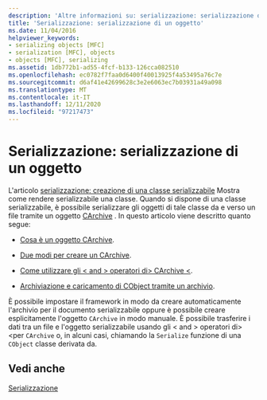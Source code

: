```yaml
---
description: 'Altre informazioni su: serializzazione: serializzazione di un oggetto'
title: 'Serializzazione: serializzazione di un oggetto'
ms.date: 11/04/2016
helpviewer_keywords:
- serializing objects [MFC]
- serialization [MFC], objects
- objects [MFC], serializing
ms.assetid: 1db772b1-ad55-4fcf-b133-126cca082510
ms.openlocfilehash: ec0782f7faa0d6400f40013925f4a53495a76c7e
ms.sourcegitcommit: d6af41e42699628c3e2e6063ec7b03931a49a098
ms.translationtype: MT
ms.contentlocale: it-IT
ms.lasthandoff: 12/11/2020
ms.locfileid: "97217473"
---
```

# <a name="serialization-serializing-an-object"></a>Serializzazione: serializzazione di un oggetto

L'articolo [serializzazione: creazione di una classe serializzabile](../mfc/serialization-making-a-serializable-class.md) Mostra come rendere serializzabile una classe. Quando si dispone di una classe serializzabile, è possibile serializzare gli oggetti di tale classe da e verso un file tramite un oggetto [CArchive](../mfc/reference/carchive-class.md) . In questo articolo viene descritto quanto segue:

- [Cosa è un oggetto CArchive](../mfc/what-is-a-carchive-object.md).

- [Due modi per creare un CArchive](../mfc/two-ways-to-create-a-carchive-object.md).

- [Come utilizzare gli \< and > operatori di> CArchive <](../mfc/using-the-carchive-output-and-input-operators.md).

- [Archiviazione e caricamento di CObject tramite un archivio](../mfc/storing-and-loading-cobjects-via-an-archive.md).

È possibile impostare il framework in modo da creare automaticamente l'archivio per il documento serializzabile oppure è possibile creare esplicitamente l'oggetto `CArchive` in modo manuale. È possibile trasferire i dati tra un file e l'oggetto serializzabile usando gli \< and > operatori di> <per `CArchive` o, in alcuni casi, chiamando la `Serialize` funzione di una `CObject` classe derivata da.

## <a name="see-also"></a>Vedi anche

[Serializzazione](../mfc/serialization-in-mfc.md)
